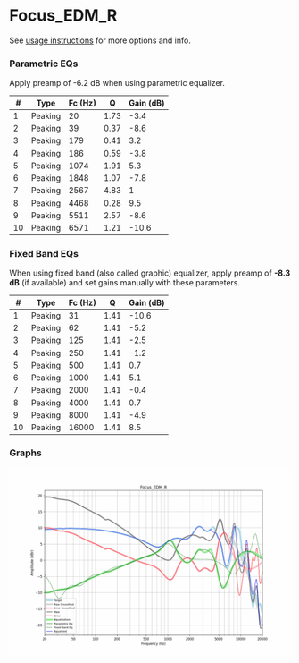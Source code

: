 # Focus_EDM_R
See [usage instructions](https://github.com/jaakkopasanen/AutoEq#usage) for more options and info.

### Parametric EQs
Apply preamp of -6.2 dB when using parametric equalizer.

|   # | Type    |   Fc (Hz) |    Q |   Gain (dB) |
|-----|---------|-----------|------|-------------|
|   1 | Peaking |        20 | 1.73 |        -3.4 |
|   2 | Peaking |        39 | 0.37 |        -8.6 |
|   3 | Peaking |       179 | 0.41 |         3.2 |
|   4 | Peaking |       186 | 0.59 |        -3.8 |
|   5 | Peaking |      1074 | 1.91 |         5.3 |
|   6 | Peaking |      1848 | 1.07 |        -7.8 |
|   7 | Peaking |      2567 | 4.83 |         1   |
|   8 | Peaking |      4468 | 0.28 |         9.5 |
|   9 | Peaking |      5511 | 2.57 |        -8.6 |
|  10 | Peaking |      6571 | 1.21 |       -10.6 |

### Fixed Band EQs
When using fixed band (also called graphic) equalizer, apply preamp of **-8.3 dB** (if available) and set gains manually with these parameters.

|   # | Type    |   Fc (Hz) |    Q |   Gain (dB) |
|-----|---------|-----------|------|-------------|
|   1 | Peaking |        31 | 1.41 |       -10.6 |
|   2 | Peaking |        62 | 1.41 |        -5.2 |
|   3 | Peaking |       125 | 1.41 |        -2.5 |
|   4 | Peaking |       250 | 1.41 |        -1.2 |
|   5 | Peaking |       500 | 1.41 |         0.7 |
|   6 | Peaking |      1000 | 1.41 |         5.1 |
|   7 | Peaking |      2000 | 1.41 |        -0.4 |
|   8 | Peaking |      4000 | 1.41 |         0.7 |
|   9 | Peaking |      8000 | 1.41 |        -4.9 |
|  10 | Peaking |     16000 | 1.41 |         8.5 |

### Graphs
![](./Focus_EDM_R.png)
